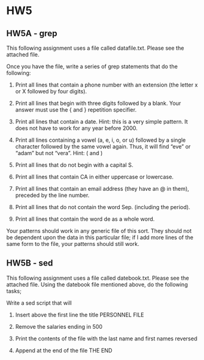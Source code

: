 # HW5

## HW5A - grep 

This following assignment uses a file called datafile.txt. Please see the attached file. 

Once you have the file, write a series of grep statements that do the following: 

1. Print all lines that contain a phone number with an extension (the letter x or X followed by four digits).

2. Print all lines that begin with three digits followed by a blank. Your answer must use the \{ and \} repetition specifier.

3. Print all lines that contain a date. Hint: this is a very simple pattern. It does not have to work for any year before 2000.

4. Print all lines containing a vowel (a, e, i, o, or u) followed by a single character followed by the same vowel again. Thus, it will find “eve” or “adam” but not “vera”. Hint: \( and \)

5. Print all lines that do not begin with a capital S.

6. Print all lines that contain CA in either uppercase or lowercase.

7. Print all lines that contain an email address (they have an @ in them), preceded by the line number.

8. Print all lines that do not contain the word Sep. (including the period).

9. Print all lines that contain the word de as a whole word.

Your patterns should work in any generic file of this sort. They should not be dependent upon the data in this particular file; if I add more lines of the same form to the file, your patterns should still work. 


## HW5B - sed

This following assignment uses a file called datebook.txt. Please see the attached file. 
Using the datebook file mentioned above, do the following tasks;

Write a sed script that will

1. Insert above the first line the title PERSONNEL FILE 

2. Remove the salaries ending in 500 

3. Print the contents of the file with the last name and first names reversed 

4. Append at the end of the file THE END  

